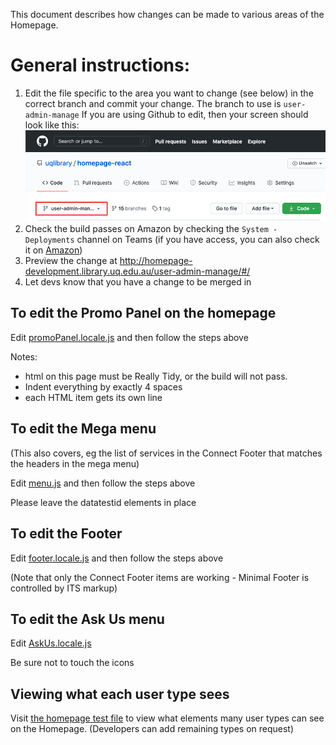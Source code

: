 This document describes how changes can be made to various areas of the Homepage.

# General instructions:

1. Edit the file specific to the area you want to change (see below) in the correct branch and commit your change.
The branch to use is `user-admin-manage`
If you are using Github to edit, then your screen should look like this:
![Demonstrating selecting the UX Services branch](https://raw.githubusercontent.com/uqlibrary/homepage-react/user-admin-manage/docs/demo-user-edit.png "Demonstrating selecting the UX Services branch")
2. Check the build passes on Amazon by checking the `System - Deployments` channel on Teams (if you have access, you can also check it on [Amazon](https://ap-southeast-2.console.aws.amazon.com/codesuite/codepipeline/pipelines/homepage-user-admin-manage/view?region=ap-southeast-2))
3. Preview the change at <http://homepage-development.library.uq.edu.au/user-admin-manage/#/>
4. Let devs know that you have a change to be merged in

## To edit the Promo Panel on the homepage

Edit [promoPanel.locale.js](https://github.com/uqlibrary/homepage-react/blob/user-admin-manage/src/modules/Index/components/subComponents/promoPanel.locale.js) and then follow the steps above

Notes:

* html on this page must be Really Tidy, or the build will not pass. 
* Indent everything by exactly 4 spaces
* each HTML item gets its own line 

## To edit the Mega menu

(This also covers, eg the list of services in the Connect Footer that matches the headers in the mega menu)

Edit [menu.js](https://github.com/uqlibrary/homepage-react/blob/user-admin-manage/src/locale/menu.js) and then follow the steps above

Please leave the datatestid elements in place

## To edit the Footer

Edit [footer.locale.js](https://github.com/uqlibrary/homepage-react/blob/user-admin-manage/src/modules/SharedComponents/Footer/footerLocale.js) and then follow the steps above

(Note that only the Connect Footer items are working - Minimal Footer is controlled by ITS markup)

## To edit the Ask Us menu

Edit [AskUs.locale.js](https://github.com/uqlibrary/homepage-react/blob/user-admin-manage/src/modules/App/components/AskUs.locale.js)

Be sure not to touch the icons

## Viewing what each user type sees

Visit [the homepage test file](https://github.com/uqlibrary/homepage-react/blob/user-admin-manage/cypress/integration/homepage.spec.js#L9) to view what elements many user types can see on the Homepage. (Developers can add remaining types on request) 
